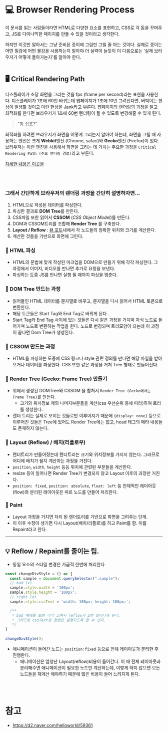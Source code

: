 # 💻 Browser Rendering Process

이 문서를 읽는 사람들이라면 HTML로 다양한 요소를 표현하고, CSS로 각 돔을 꾸며주고, JS로 다이나믹한 페이지를 만들 수 있을 것이라고 생각한다.

하지만 이것만 알아서는 그냥 준비된 종이에 그림만 그릴 줄 아는 것이다. 실제로 종이는 어떤 질감에 어떤 물감을 사용하는지 알아야 더 실력이 늘듯이 이 다음으로는 '실제 브라우저가 어떻게 돌아가는지'를 알아야 한다.
<br />
<br />

## 🖥  Critical Rendering Path
디스플레이가 초당 화면을 그리는 것을 fps (frame per second)라는 표현을 사용한다. 디스플레이가 1초에 60번 바뀌는데 웹페이지가 1초에 10번 그려진다면, 버벅이는 현상이 발생할 것이고 이런 현상을 Jank라고 부른다.
웹페이지의 렌더링의 과정을 알고 최적화를 한다면 브라우저가 1초에 60번 렌더링이 될 수 있도록 변경해줄 수 있게 된다. 
> "참 쉽죠?"

최적화를 하려면 브라우저가 화면을 어떻게 그리는지 알아야 하는데, 화면을 그릴 때 사용하는 엔진은 크게 **Webkit**엔진 (Chrome, safari)와 **Gecko**엔진 (Firefox)이 있다. 브라우저는 이런 엔진을 사용해서 화면을 그리는 데 거치는 주요한 과정을 `Critical Rendering Path (주요 렌더링 경로)`라고 부른다.

[자세한 내용은 이곳을](https://developer.mozilla.org/ko/docs/Web/Performance/Critical_rendering_path)

<br />
<br />

### 그래서 간단하게 브라우저의 렌더링 과정을 간단히 설명하자면...

1. HTML으로 작성된 데이터를 파싱한다.
2. 파싱한 결과로 **DOM Tree**를 만든다. 
3. CSS파일 또한 읽어서 **CSSOM** (*CSS Object Model*)를 만든다.
4. DOM과 CSSOM트리를 조합해 **Render Tree** 를 구축한다.
5. **Layout / Reflow** : [뷰 포트](https://developer.mozilla.org/ko/docs/Glossary/Viewport)내에서 각 노드들의 정확한 위치와 크기를 계산한다.
6. 계산한 것들을 기반으로 화면에 그린다.


### 🎈 HTML 파싱
- HTML의 문법에 맞게 작성된 마크업을 DOM으로 만들기 위해 각각 파싱한다. 그 과정에서 이미지, 비디오를 만나면 추가로 요청을 보낸다.
- 파싱하는 도중 JS를 만나면 실행 될 때까지 파싱을 멈춘다.
### 🎈 DOM Tree 만드는 과정
- 읽어들인 HTML 데이터를 문자열로 바꾸고, 문자열을 다시 읽어서 HTML 토큰으로 변환한다.
- 해당 토큰들은 Start Tag와 End Tag로 바뀌게 된다.
- Start Tag와 End Tag 사이에 있는 것들은 다시 같은 과정을 거치며 자식 노드로 들어가며 노드로 변환하는 작업을 한다. 노드로 변경되며 트리모양이 되는데 이 과정이 끝나면 Dom Tree가 생성된다.
### 🎈 CSSOM 만드는 과정
- HTML을 파싱하는 도중에 CSS 링크나 style 관련 정의를 만나면 해당 파일을 받아오거나 데이터를 파싱한다. CSS 또한 같은 과정을 거쳐 Tree 형태로 만들어진다.
### 🎈 Render Tree (Gecko: Frame Tree) 만들기
- 위에서 생성된 DOMTree와 CSSOM 을 합쳐서 `Render Tree (Gecko에서는 Frame Tree)`를 만든다.
  - 크기와 위치정보 제외 나머지부분들을 계산(css 우선순위 등에 따라)하여 트리를 생성한다.
- 렌더 트리는 실제로 보이는 것들로만 이루어지기 때문에 `{display: none}` 등으로 이루어진 것들은 Tree에 있어도 Render Tree에는 없고, head 태그의 메타 내용들도 존재하지 않는다.
### 🎈 Layout (Reflow) / 배치(리플로우)
- 렌더트리가 만들어졌는데 렌더트리는 크기와 위치정보를 가지지 않는다. 그러므로 어디에 배치가 될지 계산하는 과정을 거친다. 
- `position`, `width`, `height` 등등 위치에 관련된 부분들을 계산한다.
- resize 등이 일어나면 Render Tree가 변경되지 않고 Layout 이후의 과정만 거친다.
- `position: fixed`, `position: absolute`, `float: left` 등 전체적인 레이아웃(flow)와 분리된 레이아웃은 따로 노드를 만들어 처리한다.
### 🎈 Paint
- Layout 과정을 거치면 처리 된 렌더트리를 기반으로 화면을 그려주는 단계.
- 이 이후 수정이 생기면 다시 Layout(배치/리플로)를 하고 Paint를 함. 이를 Repaint라고 한다.

---

## 💡 Reflow / Repaint를 줄이는 팁.
- 동일 요소의 스타일 변경은 가급적 한번에 처리한다
```Javascript
const changeDivStyle = () => {
  const sample = document.querySelector(".sample");
  // bad (x)
  sample.style.width = '100px';
  sample.style.height = '100px';
  // right (o)
  sample.style.cssText = 'width: 100px; height: 100px;';

  /**
   * bad 예제를 보면 각각 고쳐서 reflow가 2번 일어나게 된다.
   * 그러므로 cssText로 한번만 실행되도록 할 수 있다.
   */
}
 
changeDivStyle();
```

- 애니메이션이 들어간 노드는 `position:fixed` 등으로 전체 레이아웃과 분리한 후 진행한다. 
  - 애니메이션은 엄청난 Layout(reflow)비용이 들어간다. 이 때 전체 레이아웃과 분리해주면 애니메이션이 필요한 노드만 계산하는데, 이렇게 하지 않으면 모든 노드들을 재계산 해야하기 때문에 많은 비용이 들어 느려지게 된다.
  
<br />
<br />

# 참고
- https://d2.naver.com/helloworld/59361